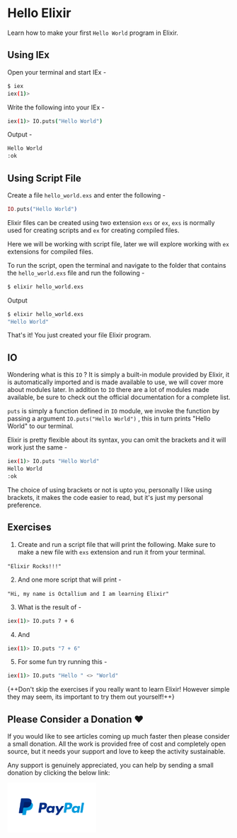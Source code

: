 # Hello Elixir

Learn how to make your first `Hello World` program in Elixir.

## Using IEx

Open your terminal and start IEx -

```bash
$ iex
iex(1)>
```

Write the following into your IEx -

```bash
iex(1)> IO.puts("Hello World")
```

Output -

```bash
Hello World
:ok
```

## Using Script File

Create a file `hello_world.exs` and enter the following - 

```elixir
IO.puts("Hello World")
```

Elixir files can be created using two extension `exs` or `ex`, `exs` is normally used for creating scripts and `ex` for creating compiled files.

Here we will be working with script file, later we will explore working with `ex` extensions for compiled files.

To run the script, open the terminal and navigate to the folder that contains the `hello_world.exs` file and run the following -

```bash
$ elixir hello_world.exs
```

Output

```bash
$ elixir hello_world.exs
"Hello World"
```

That's it! You just created your file Elixir program.

## IO

Wondering what is this `IO` ? It is simply a built-in module provided by Elixir, it is automatically imported and is made available to use, we will cover more about modules later. In addition to `IO` there are a lot of modules made available, be sure to check out the official documentation for a complete list.

`puts` is simply a function defined in `IO` module, we invoke the function by passing a argument `IO.puts("Hello World")` , this in turn prints "Hello World" to our terminal.

Elixir is pretty flexible about its syntax, you can omit the brackets and it will work just the same -

```bash
iex(1)> IO.puts "Hello World"
Hello World
:ok
```

The choice of using brackets or not is upto you, personally I like using brackets, it makes the code easier to read, but it's just my personal preference.

## Exercises

1) Create and run a script file that will print the following. Make sure to make a new file with `exs` extension and run it from your terminal.

`"Elixir Rocks!!!"`

2) And one more script that will print -

`"Hi, my name is Octallium and I am learning Elixir"`

3) What is the result of -

```bash
iex(1)> IO.puts 7 + 6
```

4) And

```bash
iex(1)> IO.puts "7 + 6"
```

5) For some fun try running this -

```bash
iex(1)> IO.puts "Hello " <> "World"
```

{++Don't skip the exercises if you really want to learn Elixir! However simple they may seem, its important to try them out yourself!++}

## Please Consider a Donation ❤️

If you would like to see articles coming up much faster then please consider a small donation. All the work is provided free of cost and completely open source, but it needs your support and love to keep the activity sustainable.

Any support is genuinely appreciated, you can help by sending a small donation by clicking the below link:

[<img src="../../../../images/paypal-logo.png" alt="Paypal" title="Paypal" width="200"/>](https://www.paypal.me/octallium)